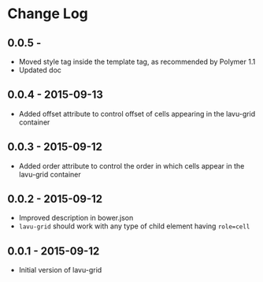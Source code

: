 # Change Log

## 0.0.5 -
- Moved style tag inside the template tag, as recommended by Polymer 1.1
- Updated doc

## 0.0.4 - 2015-09-13
- Added offset attribute to control offset of cells appearing in the lavu-grid container

## 0.0.3 - 2015-09-12
- Added order attribute to control the order in which cells appear in the lavu-grid container

## 0.0.2 - 2015-09-12
- Improved description in bower.json
- `lavu-grid` should work with any type of child element having `role=cell`

## 0.0.1 - 2015-09-12
- Initial version of lavu-grid
